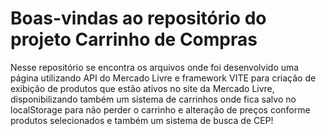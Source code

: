 # Boas-vindas ao repositório do projeto Carrinho de Compras

Nesse repositório se encontra os arquivos onde foi desenvolvido uma página utilizando API do Mercado Livre e framework VITE para criação de exibição de produtos que estão ativos no site da Mercado Livre, disponibilizando também um sistema de carrinhos onde fica salvo no localStorage para não perder o carrinho e alteração de preços conforme produtos selecionados e também um sistema de busca de CEP!
